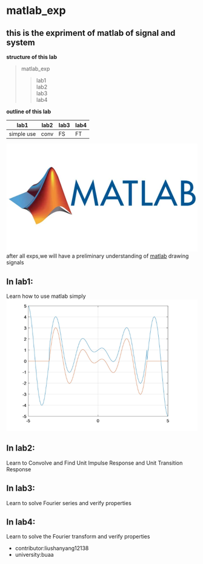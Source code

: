 # matlab_exp  
## this is the expriment of matlab of signal and system  
**structure of this lab**
>matlab_exp  
>>lab1  
>>lab2  
>>lab3  
>>lab4
>
**outline of this lab**  

|lab1|lab2|lab3|lab4|  
|----|----|----|----|  
|simple use| conv | FS| FT|  

![matlab-image](/image/matlab.webp)  
after all exps,we will have a preliminary understanding of [matlab](https://ww2.mathworks.cn/help/matlab/help-and-support.html) drawing signals  
## In lab1:  
  Learn how to use matlab simply  
![lib1-image](/image/lab1.png) 
## In lab2:  
  Learn to Convolve and Find Unit Impulse Response and Unit Transition Response  
## In lab3:  
  Learn to solve Fourier series and verify properties  
## In lab4:  
  Learn to solve the Fourier transform and verify properties  
* contributor:liushanyang12138
* university:buaa
